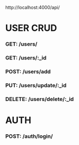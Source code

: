 <!-- BASE URL -->
http://localhost:4000/api/

# USER CRUD

### GET: /users/
### GET: /users/:_id
### POST: /users/add
### PUT: /users/update/:_id
### DELETE: /users/delete/:_id

# AUTH

### POST: /auth/login/

